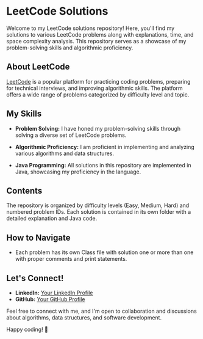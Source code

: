 # LeetCode Solutions

Welcome to my LeetCode solutions repository! Here, you'll find my solutions to various LeetCode problems along with explanations, time, and space complexity analysis. This repository serves as a showcase of my problem-solving skills and algorithmic proficiency.

## About LeetCode

[LeetCode](https://leetcode.com/) is a popular platform for practicing coding problems, preparing for technical interviews, and improving algorithmic skills. The platform offers a wide range of problems categorized by difficulty level and topic.

## My Skills

- **Problem Solving:** I have honed my problem-solving skills through solving a diverse set of LeetCode problems.
  
- **Algorithmic Proficiency:** I am proficient in implementing and analyzing various algorithms and data structures.

- **Java Programming:** All solutions in this repository are implemented in Java, showcasing my proficiency in the language.

## Contents

The repository is organized by difficulty levels (Easy, Medium, Hard) and numbered problem IDs. Each solution is contained in its own folder with a detailed explanation and Java code.


## How to Navigate

- Each problem has its own Class file with solution one or more than one  with proper comments and print statements.


## Let's Connect!

- **LinkedIn:** [Your LinkedIn Profile]([https://www.linkedin.com/in/yourprofile](https://www.linkedin.com/in/venkatesh-e-700a41204/))
- **GitHub:** [Your GitHub Profile](https://github.com/venkatesh-jacke)

Feel free to connect with me, and I'm open to collaboration and discussions about algorithms, data structures, and software development.

Happy coding! 🚀

